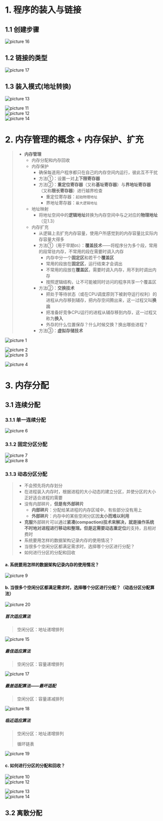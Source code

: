 # 1. 程序的装入与链接

## 1.1 创建步骤

![picture 16](../assets/09e8ab086b1b7e3e4ee3c10849fdacf07abf5fe0a83b61b32bee3fd2ab16ba59.png)  


## 1.2 链接的类型

![picture 17](../assets/55bdf417dcc939fdd753bd41ccf9e37cb6988002286ad8cee339371164b72cc9.png)  


## 1.3 装入模式(地址转换)

![picture 13](../assets/c9d62d91e9f28d8e83d0514f43abae89314158aaed12d044e7a8fa317b8efe43.png)  


![picture 11](../assets/cae095bc2165ff17ac06b532e24239c91fa20763dee62c28f3776ee2b4e70668.png)  
![picture 12](../assets/00884aa5e08c5ec4daa1f691018f656a8c9d1dbc0583fc4e26f5d68f03e5aacf.png)  
![picture 14](../assets/29f62391b21b7350987b5d7f55048590618e46c30213c23990b640ce54186bc9.png)  


# 2. 内存管理的概念 + 内存保护、扩充

>   - **内存管理**
>     - 内存分配和内存回收
>     - 内存保护
>       - 确保每道用户程序都只在自己的内存空间内运行，彼此互不干扰
>       - 方法①：设置一对**上下限寄存器**
>       - 方法②：**重定位寄存器**（又称**基址寄存器**）与**界地址寄存器**（又称**限长寄存器**）进行越界检查
>           - 重定位寄存器：`起始物理地址`
>           - 界地址寄存器：`最大逻辑地址`
>     - 地址映射
>       - 将地址空间中的**逻辑地址**转换为内存空间中与之对应的**物理地址**（见1.3）
>     - 内存扩充
>       - 从逻辑上去扩充内存容量，使用户所感觉到的内存容量比实际内存容量大得多  
>       - 方法①（用于早期`OS`）：**覆盖技术**——将程序分为多个段，常用的段常驻内存，不常用的段在需要时调入内存
>           - 内存中分一个**固定区**和若干个**覆盖区**
>           - 常用的段放在**固定区**，运行结束才会调出
>           - 不常用的段放在**覆盖区**，需要时调入内存，用不到时调出内存
>           - 按照逻辑结构，让不可能被同时访问的程序共享一个覆盖区
>       -  方法②：**交换技术**
>           - 把处于等待状态（或在CPU调度原则下被剥夺运行权利）的进程从内存移到辅存，把内存空间腾出来，这一过程又叫**换出**
>           - 把准备好竞争CPU运行的进程从辅存移到内存，这一过程又称为**换入**
>           - 外存的什么位置保存？什么时候交换？换出哪些进程？
>       -  方法③：**虚拟存储技术**

![picture 1](../assets/7cb093340cc4da99bbd41849de92b003ea5c3ba88910e3daa808bb0e16394f49.png)  


![picture 2](../assets/2ee4fcbc10e20419bc14d86e054468a698b8b6bdd5c2bb65d5d2441fe4af8d40.png)  
![picture 3](../assets/ad1eb87691531697d00865cbd6a806928dd4cfd7cf1afd552b9ff6926c45bba9.png)  

![picture 4](../assets/331600b4e70e104f6ab68a23a5a468f10e7626e4ab1c0c3de61af4e5555d8fc7.png)  

# 3. 内存分配

## 3.1 连续分配

### 3.1.1 单一连续分配

![picture 6](../assets/0347dec175407297ca431bab4915dc7e7aea6b747a3930dddc0817e66c9b3454.png)  



### 3.1.2 固定分区分配

![picture 7](../assets/9918bf9c61acf72b66ec83199d92587df1ac48a1f800ec3ceb87a03f7a4e4096.png)  
![picture 8](../assets/940dfb15ef72daa237412f215a5dea08928a8d93a9353647b41e861228b89cd5.png)  

### 3.1.3 动态分区分配
> - 不会预先将内存划分
> - 在进程装入内存时，根据进程的大小动态的建立分区，并使分区的大小正好适合进程的需要
> - 没有内部碎片，**但是有外部碎片**
>   - **内部碎片**：分配给某进程的内存区域中，有些部分没有用上
>   - **外部碎片**：内存中的某些空闲分区因**太小而难以利用**
>  - **克服**外部碎片可以通过**紧凑(compaction)**技术来解决，就是操作系统不时地对进程进行移动和整理。但是这需要**动态重定位**的支持，且相对费时
> - 系统要用怎样的数据架构记录内存的使用情况？
> - 当很多个空闲分区都满足需求时，选择哪个分区进行分配？
> - 如何进行分区的分配和回收





#### a. 系统要用怎样的数据架构记录内存的使用情况？
![picture 9](../assets/8de7cf3d7c12e76c64a940016d9e94077e51cdfd9983e7ab104412c79397e88e.png)  


#### b. 当很多个空闲分区都满足需求时，选择哪个分区进行分配？（动态分区分配算法）
![picture 20](../assets/3f849c556e8882f2f06c3dd170292f06b9d1d6271e960a6547b0666fdaf96580.png)  

##### 首次适应算法
> 空闲分区：地址递增排列

![picture 15](../assets/2eca22968ab8525dc4dbbf77e4cd2cf6cd3405df09e63af5861a040b362e942d.png)  

##### 最佳适应算法

> 空闲分区：容量递增排列

![picture 17](../assets/82ce8ecf2ede712bd4e23396065e0ed494acb9d49b67c987437ef53e43683ed7.png)



##### 最差适配算法——最坏适配
> 空闲分区：容量递减排列

![picture 18](../assets/a629fc7e0020d5753572364d33a55c375f0c693ef7cc3536a5df2380ebdabcaa.png)  


##### 临近适应算法
> 空闲分区：地址递增排列
> 
> 循环链表

![picture 19](../assets/bcc089c6425cc48bd8295650d23b1581579cb253b67f1acc007ef9174e33e2df.png)  



#### c. 如何进行分区的分配和回收？

![picture 10](../assets/db09e69f3f9cb198460a6f12d0fd049b623fa703ef32697ac0e1a7e969044f3b.png)  
![picture 12](../assets/a567185c80061a6bdf336f1c4272a4428ef92682bed06216d95e7b9641b326f2.png)  

![picture 13](../assets/1a18c3cc562f967213035d37665ccefd26c181c2d07a4673a6fe842eea454c36.png)  
![picture 14](../assets/c36554829bfebdf907c0f75c19d0c3fbed5de705547bfa4ea53487936c264435.png)  



## 3.2 离散分配